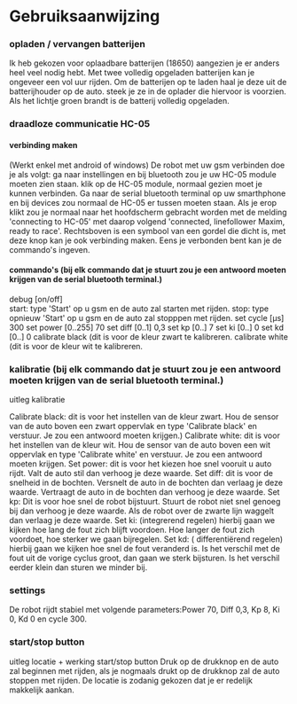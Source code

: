 # Gebruiksaanwijzing

### opladen / vervangen batterijen
Ik heb gekozen voor oplaadbare batterijen (18650) aangezien je er anders heel veel nodig hebt. Met twee volledig opgeladen batterijen kan je ongeveer een vol uur rijden. Om de batterijen op te laden haal je deze uit de batterijhouder op de auto. steek je ze in de oplader die hiervoor is voorzien. Als het lichtje groen brandt is de batterij volledig opgeladen. 

### draadloze communicatie HC-05
#### verbinding maken
(Werkt enkel met android of windows)
De robot met uw gsm verbinden doe je als volgt: ga naar instellingen en bij bluetooth zou je uw HC-05 module moeten zien staan. klik op de HC-05 module, normaal gezien moet je kunnen verbinden. Ga naar de serial bluetooth terminal op uw smarthphone en bij devices zou normaal de HC-05 er tussen moeten staan. Als je erop klikt zou je normaal naar het hoofdscherm gebracht worden met de melding 'connecting to HC-05' met daarop volgend 'connected, linefollower Maxim, ready to race'. Rechtsboven is een symbool van een gordel die dicht is, met deze knop kan je ook verbinding maken. Eens je verbonden bent kan je de commando's ingeven.

#### commando's (bij elk commando dat je stuurt zou je een antwoord moeten krijgen van de serial bluetooth terminal.)
debug [on/off]  
start: type 'Start' op u gsm en de auto zal starten met rijden.
stop: type opnieuw 'Start' op u gsm en de auto zal stopppen met rijden.
set cycle [µs]  300
set power [0..255] 70 
set diff [0..1]  0,3 
set kp [0..]  7 
set ki [0..]  0
set kd [0..]  0
calibrate black (dit is voor de kleur zwart te kalibreren.
calibrate white  (dit is voor de kleur wit te kalibreren.

### kalibratie (bij elk commando dat je stuurt zou je een antwoord moeten krijgen van de serial bluetooth terminal.)
uitleg kalibratie

Calibrate black: dit is voor het instellen van de kleur zwart. Hou de sensor van de auto boven een zwart oppervlak en type 'Calibrate black' en verstuur. Je zou een antwoord moeten krijgen.)
Calibrate white: dit is voor het instellen van de kleur wit. Hou de sensor van de auto boven een wit oppervlak en type 'Calibrate white' en verstuur. Je zou een antwoord moeten krijgen.
Set power: dit is voor het kiezen hoe snel vooruit u auto rijdt. Valt de auto stil dan verhoog je deze waarde.
Set diff: dit is voor de snelheid in de bochten. Versnelt de auto in de bochten dan verlaag je deze waarde. Vertraagt de auto in de bochten dan verhoog je deze waarde.
Set kp: Dit is voor hoe snel de robot bijstuurt. Stuurt de robot niet snel genoeg bij dan verhoog je deze waarde. Als de robot over de zwarte lijn waggelt dan verlaag je deze waarde.
Set ki: (integrerend regelen) hierbij gaan we kijken hoe lang de fout zich blijft voordoen. Hoe langer de fout zich voordoet, hoe sterker we gaan bijregelen.
Set kd: ( differentiërend regelen) hierbij gaan we kijken hoe snel de fout veranderd is. Is het verschil met de fout uit de vorige cyclus groot, dan gaan we sterk bijsturen. Is het verschil eerder klein dan sturen we minder bij.

### settings
De robot rijdt stabiel met volgende parameters:Power 70, Diff 0,3, Kp 8, Ki 0, Kd 0 en cycle 300.

### start/stop button
uitleg locatie + werking start/stop button
Druk op de drukknop en de auto zal beginnen met rijden, als je nogmaals drukt op de drukknop zal de auto stoppen met rijden. De locatie is zodanig gekozen dat je er redelijk makkelijk aankan.
